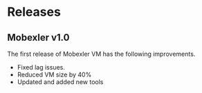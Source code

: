 # Releases

## Mobexler v1.0

The first release of Mobexler VM has the following improvements.

- Fixed lag issues.
- Reduced VM size by 40%
- Updated and added new tools

